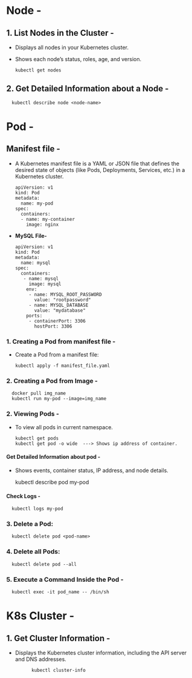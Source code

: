# Node -
## 1. List Nodes in the Cluster -
- Displays all nodes in your Kubernetes cluster.
- Shows each node’s status, roles, age, and version.

      kubectl get nodes

## 2. Get Detailed Information about a Node -

      kubectl describe node <node-name>



# Pod -
## Manifest file -
- A Kubernetes manifest file is a YAML or JSON file that defines the desired state of objects (like Pods, Deployments, Services, etc.) in a Kubernetes cluster.

      apiVersion: v1
      kind: Pod
      metadata:
        name: my-pod
      spec:
        containers:
        - name: my-container
          image: nginx

- **MySQL File-**

      apiVersion: v1
      kind: Pod
      metadata:
        name: mysql
      spec:
        containers:
         - name: mysql
           image: mysql
          env:
           - name: MYSQL_ROOT_PASSWORD
             value: "rootpassword"
           - name: MYSQL_DATABASE
             value: "mydatabase"
          ports:
           - containerPort: 3306
             hostPort: 3306



### 1. Creating a Pod from manifest file -
- Create a Pod from a manifest file:

      kubectl apply -f manifest_file.yaml

### 2. Creating a Pod from Image -

      docker pull img_name
      kubectl run my-pod --image=img_name


### 2. Viewing Pods -
- To view all pods in current namespace.

      kubectl get pods
      kubectl get pod -o wide  ---> Shows ip address of container.

  
#### Get Detailed Information about pod -
- Shows events, container status, IP address, and node details.
  
     kubectl describe pod my-pod

#### Check Logs -

      kubectl logs my-pod
     

### 3. Delete a Pod:

      kubectl delete pod <pod-name>

### 4. Delete all Pods:

      kubectl delete pod --all

### 5. Execute a Command Inside the Pod -

      kubectl exec -it pod_name -- /bin/sh




# K8s Cluster -
## 1. Get Cluster Information -
- Displays the Kubernetes cluster information, including the API server and DNS addresses.

            kubectl cluster-info





